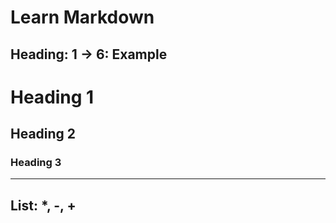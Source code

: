 # Learn Markdown

## Heading: 1 -> 6: Example
# Heading 1
## Heading 2
### Heading 3

---

## List: *, -, +
